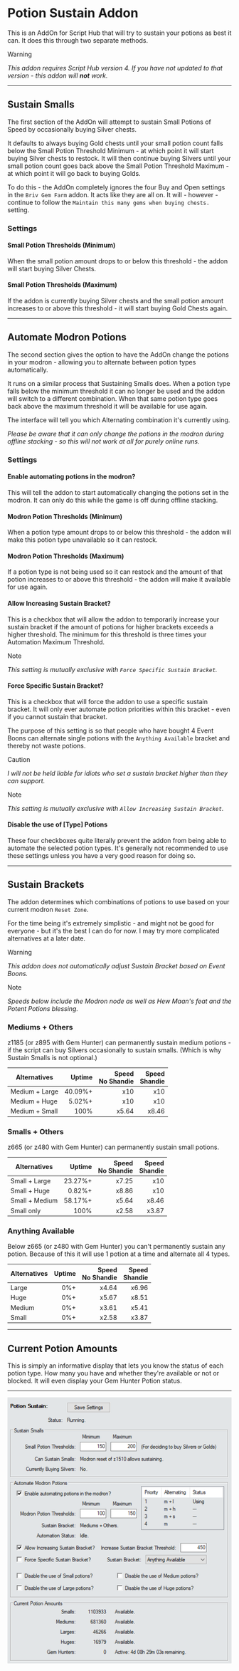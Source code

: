 # Potion Sustain Addon

This is an AddOn for Script Hub that will try to sustain your potions as best it can. It does this through two separate methods.

> [!WARNING]
> *This addon requires Script Hub version 4. If you have not updated to that version - this addon will **not** work.*

___


## Sustain Smalls

The first section of the AddOn will attempt to sustain Small Potions of Speed by occasionally buying Silver chests.

It defaults to always buying Gold chests until your small potion count falls below the Small Potion Threshold Minimum - at which point it will start buying Silver chests to restock. It will then continue buying Silvers until your small potion count goes back above the Small Potion Threshold Maximum - at which point it will go back to buying Golds.

To do this - the AddOn completely ignores the four Buy and Open settings in the `Briv Gem Farm` addon. It acts like they are all on. It will - however - continue to follow the `Maintain this many gems when buying chests.` setting.

### Settings

#### Small Potion Thresholds (Minimum)

When the small potion amount drops to or below this threshold - the addon will start buying Silver Chests.
 
#### Small Potion Thresholds (Maximum)

If the addon is currently buying Silver chests and the small potion amount increases to or above this threshold - it will start buying Gold Chests again.

___

## Automate Modron Potions

The second section gives the option to have the AddOn change the potions in your modron - allowing you to alternate between potion types automatically.

It runs on a similar process that Sustaining Smalls does. When a potion type falls below the minimum threshold it can no longer be used and the addon will switch to a different combination. When that same potion type goes back above the maximum threshold it will be available for use again.

The interface will tell you which Alternating combination it's currently using.

*Please be aware that it can only change the potions in the modron during offline stacking - so this will not work at all for purely online runs.*

### Settings

#### Enable automating potions in the modron?

This will tell the addon to start automatically changing the potions set in the modron. It can only do this while the game is off during offline stacking.

#### Modron Potion Thresholds (Minimum)

When a potion type amount drops to or below this threshold - the addon will make this potion type unavailable so it can restock.
 
#### Modron Potion Thresholds (Maximum)

If a potion type is not being used so it can restock and the amount of that potion increases to or above this threshold - the addon will make it available for use again.

#### Allow Increasing Sustain Bracket?

This is a checkbox that will allow the addon to temporarily increase your sustain bracket if the amount of potions for higher brackets exceeds a higher threshold. The minimum for this threshold is three times your Automation Maximum Threshold.

> [!NOTE]
> *This setting is mutually exclusive with `Force Specific Sustain Bracket`.*

#### Force Specific Sustain Bracket?

This is a checkbox that will force the addon to use a specific sustain bracket. It will only ever automate potion priorities within this bracket - even if you cannot sustain that bracket.

The purpose of this setting is so that people who have bought 4 Event Boons can alternate single potions with the `Anything Available` bracket and thereby not waste potions.

> [!CAUTION]
> *I will not be held liable for idiots who set a sustain bracket higher than they can support.*

> [!NOTE]
> *This setting is mutually exclusive with `Allow Increasing Sustain Bracket`.*

#### Disable the use of [Type] Potions

These four checkboxes quite literally prevent the addon from being able to automate the selected potion types. It's generally not recommended to use these settings unless you have a very good reason for doing so.

___

## Sustain Brackets

The addon determines which combinations of potions to use based on your current modron `Reset Zone`.

For the time being it's extremely simplistic - and might not be good for everyone - but it's the best I can do for now. I may try more complicated alternatives at a later date.

> [!WARNING]
> *This addon does not automatically adjust Sustain Bracket based on Event Boons.*

> [!NOTE]
> *Speeds below include the Modron node as well as Hew Maan's feat and the Potent Potions blessing.*

### Mediums + Others

z1185 (or z895 with Gem Hunter) can permanently sustain medium potions - if the script can buy Silvers occasionally to sustain smalls. (Which is why Sustain Smalls is not optional.)

| Alternatives | Uptime | Speed<br>No Shandie | Speed<br>Shandie |
|---|--:|--:|--:|
| Medium + Large | 40.09%+ | x10 | x10 |
| Medium + Huge | 5.02%+ | x10 | x10 |
| Medium + Small | 100% | x5.64 | x8.46 |

### Smalls + Others

z665 (or z480 with Gem Hunter) can permanently sustain small potions.

| Alternatives | Uptime | Speed<br>No Shandie | Speed<br>Shandie |
|---|--:|--:|--:|
| Small + Large | 23.27%+ | x7.25 | x10 |
| Small + Huge | 0.82%+ | x8.86 | x10 |
| Small + Medium | 58.17%+ | x5.64 | x8.46 |
| Small only | 100% | x2.58 | x3.87 |

### Anything Available

Below z665 (or z480 with Gem Hunter) you can't permanently sustain any potion. Because of this it will use 1 potion at a time and alternate all 4 types.

| Alternatives | Uptime | Speed<br>No Shandie | Speed<br>Shandie |
|---|--:|--:|--:|
| Large | 0%+ | x4.64 | x6.96 |
| Huge | 0%+ | x5.67 | x8.51 |
| Medium | 0%+ | x3.61 | x5.41 |
| Small | 0%+ | x2.58 | x3.87 |

___

## Current Potion Amounts

This is simply an informative display that lets you know the status of each potion type. How many you have and whether they're available or not or blocked. It will even display your Gem Hunter Potion status.

___

![Potion Sustain Addon Preview Image](images/SustainAddonPreview.png)